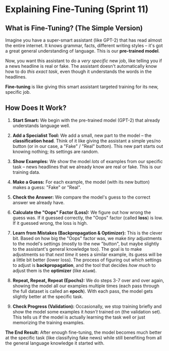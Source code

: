 # Explaining Fine-Tuning (Sprint 11)

## What is Fine-Tuning? (The Simple Version)

Imagine you have a super-smart assistant (like GPT-2) that has read almost the entire internet. It knows grammar, facts, different writing styles – it's got a great general understanding of language. This is our **pre-trained model**.

Now, you want this assistant to do a _very specific_ new job, like telling you if a news headline is real or fake. The assistant doesn't automatically know how to do _this exact task_, even though it understands the words in the headlines.

**Fine-tuning** is like giving this smart assistant targeted training for its new, specific job.

## How Does It Work?

1.  **Start Smart:** We begin with the pre-trained model (GPT-2) that already understands language well.

2.  **Add a Specialist Tool:** We add a small, new part to the model – the **classification head**. Think of it like giving the assistant a simple yes/no button (or in our case, a "Fake" / "Real" button). This new part starts out knowing nothing; its settings are random.

3.  **Show Examples:** We show the model _lots_ of examples from our specific task – news headlines that we already know are real or fake. This is our training data.

4.  **Make a Guess:** For each example, the model (with its new button) makes a guess: "Fake" or "Real".

5.  **Check the Answer:** We compare the model's guess to the correct answer we already have.

6.  **Calculate the "Oops" Factor (Loss):** We figure out how wrong the guess was. If it guessed correctly, the "Oops" factor (called **loss**) is low. If it guessed wrong, the loss is high.

7.  **Learn from Mistakes (Backpropagation & Optimizer):** This is the clever bit. Based on how big the "Oops" factor was, we make _tiny_ adjustments to the model's settings (mostly to the new "button", but maybe slightly to the assistant's general knowledge too). The goal is to make adjustments so that _next time_ it sees a similar example, its guess will be a little bit better (lower loss). The process of figuring out _which_ settings to adjust is **backpropagation**, and the tool that decides _how much_ to adjust them is the **optimizer** (like `AdamW`).

8.  **Repeat, Repeat, Repeat (Epochs):** We do steps 3-7 over and over again, showing the model all our examples multiple times (each pass through the full dataset is called an **epoch**). With each pass, the model gets slightly better at the specific task.

9.  **Check Progress (Validation):** Occasionally, we stop training briefly and show the model some examples it _hasn't_ trained on (the validation set). This tells us if the model is actually learning the task well or just memorizing the training examples.

**The End Result:** After enough fine-tuning, the model becomes much better at the specific task (like classifying fake news) while still benefiting from all the general language knowledge it started with.
